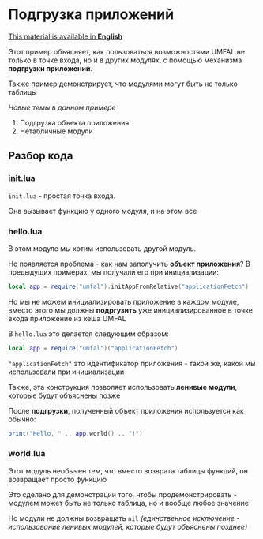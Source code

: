 # Подгрузка приложений
[This material is available in **English**](https://github.com/AtomicScience/atomic-programs/tree/master/umfal/examples/03-applicationFetch)

Этот пример объясняет, как пользоваться возможностями UMFAL не только в точке входа, но и в других модулях, с помощью механизма **подгрузки приложений**.

Также пример демонстрирует, что модулями могут быть не только таблицы

*Новые темы в данном примере*
1. Подгрузка объекта приложения
2. Нетабличные модули

## Разбор кода
### init.lua
`init.lua` - простая точка входа.

Она вызывает функцию у одного модуля, и на этом все
### hello.lua
В этом модуле мы хотим использовать другой модуль.

Но появляется проблема - как нам заполучить **объект приложения**? В предыдущих примерах, мы получали его при инициализации:
```lua
local app = require("umfal").initAppFromRelative("applicationFetch")
```
Но мы не можем инициализировать приложение в каждом модуле, вместо этого мы должны **подргузить** уже инициализированное в точке входа приложение из кеша UMFAL

В `hello.lua` это делается следующим образом:
```lua
local app = require("umfal")("applicationFetch")
```
`"applicationFetch"` это идентификатор приложения - такой же, какой мы использовали при инициализации

Также, эта конструкция позволяет использовать **ленивые модули**, которые будут объяснены позже

После **подгрузки**, полученный объект приложения используется как обычно:
```lua
print("Hello, " .. app.world() .. "!")
```
### world.lua
Этот модуль необычен тем, что вместо возврата таблицы функций, он возвращает просто функцию

Это сделано для демонстрации того, чтобы продемонстрировать - модулем может быть не только таблица, но и вообще любое значение 

Но модули не должны возвращать `nil` *(единственное исключение - использование ленивых модулей, которые будут объяснены позднее)*